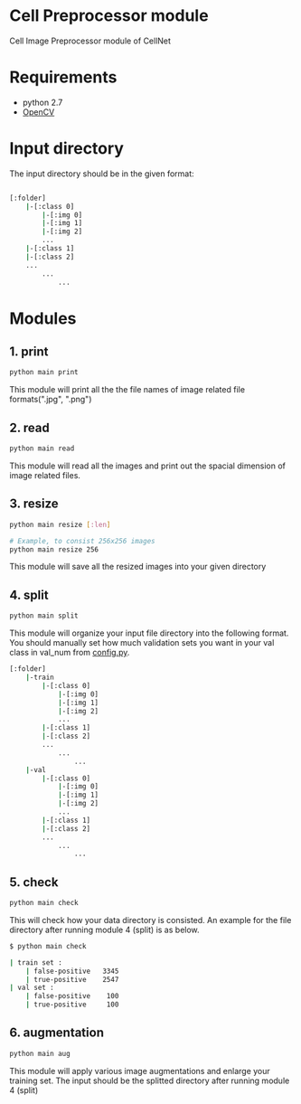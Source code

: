 Cell Preprocessor module
================================================================================================
Cell Image Preprocessor module of CellNet

# Requirements
- python 2.7
- [OpenCV](http://opencv-python-tutroals.readthedocs.io/en/latest/py_tutorials/py_gui/py_image_display/py_image_display.html)

# Input directory
The input directory should be in the given format:
```bash

[:folder]
    |-[:class 0]
        |-[:img 0]
        |-[:img 1]
        |-[:img 2]
        ...
    |-[:class 1]
    |-[:class 2]
    ...
        ...
            ...

```

# Modules

## 1. print
```bash
python main print
```
This module will print all the the file names of image related file formats(".jpg", ".png")

## 2. read
```bash
python main read
```
This module will read all the images and print out the spacial dimension of image related files.

## 3. resize
```bash
python main resize [:len]

# Example, to consist 256x256 images
python main resize 256
```
This module will save all the resized images into your given directory

## 4. split
```bash
python main split
```
This module will organize your input file directory into the following format.
You should manually set how much validation sets you want in your val class in val_num from [config.py](./config.py).

```bash
[:folder]
    |-train
        |-[:class 0]
            |-[:img 0]
            |-[:img 1]
            |-[:img 2]
            ...
        |-[:class 1]
        |-[:class 2]
        ...
            ...
                ...
    |-val
        |-[:class 0]
            |-[:img 0]
            |-[:img 1]
            |-[:img 2]
            ...
        |-[:class 1]
        |-[:class 2]
        ...
            ...
                ...

```

## 5. check
```bash
python main check
```
This will check how your data directory is consisted.
An example for the file directory after running module 4 (split) is as below.
```bash
$ python main check

| train set : 
    | false-positive   3345
    | true-positive    2547
| val set : 
    | false-positive    100
    | true-positive     100
```

## 6. augmentation
```bash
python main aug
```
This module will apply various image augmentations and enlarge your training set.
The input should be the splitted directory after running module 4 (split)
